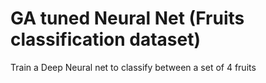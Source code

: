 # GA tuned Neural Net (Fruits classification dataset)
 Train a Deep Neural net to classify between a set of 4 fruits
